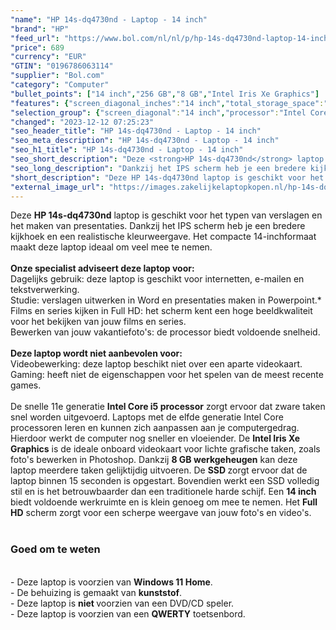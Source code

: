 ```yaml
---
"name": "HP 14s-dq4730nd - Laptop - 14 inch"
"brand": "HP"
"feed_url": "https://www.bol.com/nl/nl/p/hp-14s-dq4730nd-laptop-14-inch/9300000100733676"
"price": 689
"currency": "EUR"
"GTIN": "0196786063114"
"supplier": "Bol.com"
"category": "Computer"
"bullet_points": ["14 inch","256 GB","8 GB","Intel Iris Xe Graphics"]
"features": {"screen_diagonal_inches":"14 inch","total_storage_space":"256 GB","memory_size":"8 GB","graphics_card":"Intel Iris Xe Graphics"}
"selection_group": {"screen_diagonal":"14 inch","processor":"Intel Core i5","changed_price_past_3_days":false,"product_family":"HP 14s"}
"changed": "2023-12-12 07:25:23"
"seo_header_title": "HP 14s-dq4730nd - Laptop - 14 inch"
"seo_meta_description": "HP 14s-dq4730nd - Laptop - 14 inch"
"seo_h1_title": "HP 14s-dq4730nd - Laptop - 14 inch"
"seo_short_description": "Deze <strong>HP 14s-dq4730nd</strong> laptop is geschikt voor het typen van verslagen en het maken van presentaties."
"seo_long_description": "Dankzij het IPS scherm heb je een bredere kijkhoek en een realistische kleurweergave. Het compacte 14-inchformaat maakt deze laptop ideaal om veel mee te nemen. <br /><br /><strong>Onze specialist adviseert deze laptop voor:</strong><br /> Dagelijks gebruik: deze laptop is geschikt voor internetten, e-mailen en tekstverwerking. <br /> Studie: verslagen uitwerken in Word en presentaties maken in Powerpoint. *<br /> Films en series kijken in Full HD: het scherm kent een hoge beeldkwaliteit voor het bekijken van jouw films en series. <br /> Bewerken van jouw vakantiefoto's: de processor biedt voldoende snelheid. <br /><br /><strong>Deze laptop wordt niet aanbevolen voor:</strong><br /> Videobewerking: deze laptop beschikt niet over een aparte videokaart. <br /> Gaming: heeft niet de eigenschappen voor het spelen van de meest recente games.  <br /><br />De snelle 11e generatie <strong>Intel Core i5 processor</strong> zorgt ervoor dat zware taken snel worden uitgevoerd. Laptops met de elfde generatie Intel Core processoren leren en kunnen zich aanpassen aan je computergedrag. Hierdoor werkt de computer nog sneller en vloeiender. De <strong>Intel Iris Xe Graphics</strong> is de ideale onboard videokaart voor lichte grafische taken, zoals foto's bewerken in Photoshop. Dankzij <strong>8 GB werkgeheugen</strong> kan deze laptop meerdere taken gelijktijdig uitvoeren. De <strong>SSD </strong>zorgt ervoor dat de laptop binnen 15 seconden is opgestart. Bovendien werkt een SSD volledig stil en is het betrouwbaarder dan een traditionele harde schijf. Een <strong>14 inch </strong>biedt voldoende werkruimte en is klein genoeg om mee te nemen. Het <strong>Full HD</strong> scherm zorgt voor een scherpe weergave van jouw foto's en video's. <br /><br /><h3> Goed om te weten</h3><br />- Deze laptop is voorzien van <strong>Windows 11 Home</strong>. <br />- De behuizing is gemaakt van <strong>kunststof</strong>. <br />- Deze laptop is <strong>niet </strong>voorzien van een DVD/CD speler. <br />- Deze laptop is voorzien van een <strong>QWERTY</strong> toetsenbord."
"short_description": "Deze HP 14s-dq4730nd laptop is geschikt voor het typen van verslagen en het maken van presentaties. Dankzij het IPS scherm heb je een bredere kijkhoek en een realistische kleurweergave. Het compacte 14-inchformaat maakt deze laptop ideaal om veel mee te nemen. Onze specialist adviseert deze laptop voor: Dagelijks gebruik: deze laptop is geschikt voor internetten, e-mailen en tekstverwerking. Studie: verslagen uitwerken in Word en presentaties maken in Powerpoint.* Films en series kijken in Full HD: het scherm kent een hoge beeldkwaliteit voor het bekijken van jouw films en series. Bewerken van jouw vakantiefoto's: de processor biedt voldoende snelheid. Deze laptop wordt niet aanbevolen voor: Videobewerking: deze laptop beschikt niet over een aparte videokaart. Gaming: heeft niet de eigenschappen voor het spelen van de meest recente games. De snelle 11e generatie Intel Core i5 processor zorgt ervoor dat zware taken snel worden uitgevoerd. Laptops met de elfde generatie Intel Core processoren leren en kunnen zich aanpassen aan je computergedrag. Hierdoor werkt de computer nog sneller en vloeiender. De Intel Iris Xe Graphics is de ideale onboard videokaart voor lichte grafische taken, zoals foto's bewerken in Photoshop. Dankzij 8 GB werkgeheugen kan deze laptop meerdere taken gelijktijdig uitvoeren. De SSD zorgt ervoor dat de laptop binnen 15 seconden is opgestart. Bovendien werkt een SSD volledig stil en is het betrouwbaarder dan een traditionele harde schijf. Een 14 inch biedt voldoende werkruimte en is klein genoeg om mee te nemen. Het Full HD scherm zorgt voor een scherpe weergave van jouw foto's en video's. Goed om te weten - Deze laptop is voorzien van Windows 11 Home. - De behuizing is gemaakt van kunststof. - Deze laptop is niet voorzien van een DVD/CD speler. - Deze laptop is voorzien van een QWERTY toetsenbord."
"external_image_url": "https://images.zakelijkelaptopkopen.nl/hp-14s-dq4730nd-laptop-14-inch.webp"
---
```


Deze <strong>HP 14s-dq4730nd</strong> laptop is geschikt voor  het typen van verslagen en het maken van presentaties. Dankzij het IPS scherm heb je een bredere kijkhoek en een realistische kleurweergave. Het compacte 14-inchformaat maakt deze laptop ideaal om veel mee te nemen.<br /><br /><strong>Onze specialist adviseert deze laptop voor:</strong><br /> Dagelijks gebruik: deze laptop is geschikt voor internetten, e-mailen en tekstverwerking. <br /> Studie: verslagen uitwerken in Word en presentaties maken in Powerpoint.*<br /> Films en series kijken in Full HD: het scherm kent een hoge beeldkwaliteit voor het bekijken van jouw films en series.<br /> Bewerken van jouw vakantiefoto's: de processor biedt voldoende snelheid. <br /><br /><strong>Deze laptop wordt niet aanbevolen voor:</strong><br /> Videobewerking: deze laptop beschikt niet over een aparte videokaart. <br /> Gaming: heeft niet de eigenschappen voor het spelen van de meest recente games.  <br /><br />De snelle 11e generatie <strong>Intel Core i5 processor</strong> zorgt ervoor dat zware taken snel worden uitgevoerd. Laptops met de elfde generatie Intel Core processoren leren en kunnen zich aanpassen aan je computergedrag. Hierdoor werkt de computer nog sneller en vloeiender. De <strong>Intel Iris Xe Graphics</strong> is de ideale onboard videokaart voor lichte grafische taken, zoals foto's bewerken in Photoshop. Dankzij <strong>8 GB werkgeheugen</strong> kan deze laptop meerdere taken gelijktijdig uitvoeren. De <strong>SSD </strong>zorgt ervoor dat de laptop binnen 15 seconden is opgestart. Bovendien werkt een SSD volledig stil en is het betrouwbaarder dan een traditionele harde schijf. Een <strong>14 inch </strong>biedt voldoende werkruimte en is klein genoeg om mee te nemen. Het <strong>Full HD</strong> scherm zorgt voor een scherpe weergave van jouw foto's en video's. <br /><br /><h3> Goed om te weten</h3><br />- Deze laptop is voorzien van <strong>Windows 11 Home</strong>. <br />- De behuizing is gemaakt van <strong>kunststof</strong>.<br />- Deze laptop is <strong>niet </strong>voorzien van een DVD/CD speler.<br />- Deze laptop is voorzien van een <strong>QWERTY</strong> toetsenbord.